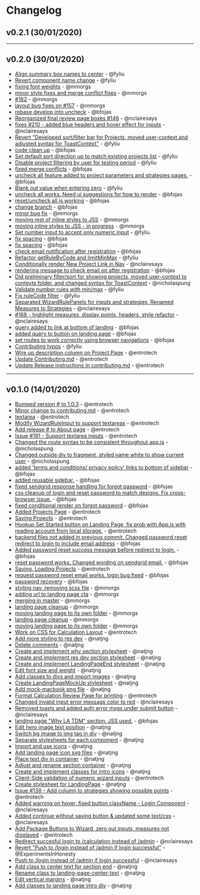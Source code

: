 # Changelog

## v0.2.1 (30/01/2020)


---

## v0.2.0 (30/01/2020)
- [Align summary box names to center](https://github.com/hackforla/tdm-calculator/commit/5d9ef5579ad35ab1f7aef266ad6266e2edb2ad38) - @fyliu
- [Revert component name change](https://github.com/hackforla/tdm-calculator/commit/71d5164b91e75353319def832222ecbf67ddd75b) - @fyliu
- [fixing font weights](https://github.com/hackforla/tdm-calculator/commit/6724d9268c4e7f8e24053a748c84fa31688195b8) - @mmorgs
- [minor style fixes and merge conflict fixes](https://github.com/hackforla/tdm-calculator/commit/16a445952a43af5c16f4d5007def28c122fdc3d0) - @mmorgs
- [#182](https://github.com/hackforla/tdm-calculator/commit/29f15673500ac811b8fc73a710dab40b8496e346) - @mmorgs
- [layout bug fixes on #157](https://github.com/hackforla/tdm-calculator/commit/4fd704bb5d4cca5c8daa7b09b8edb640b84e67a8) - @mmorgs
- [rebase develop into uncheck](https://github.com/hackforla/tdm-calculator/commit/38d6dc9a73a8dabc79653e0b3df306302faa3f7a) - @bfojas
- [Reorganized final review page boxes #146](https://github.com/hackforla/tdm-calculator/commit/9ae7a6d717f7ef6edb34b088c61620c6d8a64f11) - @nclairesays
- [fixes #210 - added blue headers and hover effect for inputs](https://github.com/hackforla/tdm-calculator/commit/6321774f88de2558ddbf7874d9b4807ba0567b93) - @nclairesays
- [Revert "Developed sort/filter bar for Projects, moved user-context and adjusted syntax for ToastContext"](https://github.com/hackforla/tdm-calculator/commit/22fb7046b754be72f92c1f31fa3329b26fb635b9) - @fyliu
- [code clean up](https://github.com/hackforla/tdm-calculator/commit/8280c098617b0cf3e5eb3ef9487cb68b3f4bbd01) - @bfojas
- [Set default sort direction up to match existing projects list](https://github.com/hackforla/tdm-calculator/commit/d2a6b09f59c2ebb1c66336fce49e291d0074d1dc) - @fyliu
- [Disable project filtering by user for testing period](https://github.com/hackforla/tdm-calculator/commit/6fa8ffaa317fff917a726ad0164b28d0230f4f39) - @fyliu
- [fixed merge conflicts](https://github.com/hackforla/tdm-calculator/commit/637b9fae8ac0950e47abdf02673f0ec85ec3d3cf) - @bfojas
- [uncheck all feature added to project parameters and strategies pages.](https://github.com/hackforla/tdm-calculator/commit/115be270c69b49a0cf70e7900c1228d0d8c56c05) - @bfojas
- [Blank out value when entering zero](https://github.com/hackforla/tdm-calculator/commit/cc743c99435914b053ccd2681578c4d62d20adc6) - @fyliu
- [uncheck all works. Need ui suggestions for how to render](https://github.com/hackforla/tdm-calculator/commit/0da618a9bcd576fb84f8aac70e603dffbc08e8ff) - @bfojas
- [reset/uncheck all is working](https://github.com/hackforla/tdm-calculator/commit/18ae6d69622849d4ca9e172a0525ddfe91a7624a) - @bfojas
- [change branch](https://github.com/hackforla/tdm-calculator/commit/7a98c78827f665497a95583b803661317388df50) - @bfojas
- [minor bug fix](https://github.com/hackforla/tdm-calculator/commit/79db9f54b6a668dd9f5b9f85dda5ad91eeb5b680) - @mmorgs
- [moving rest of inline styles to JSS](https://github.com/hackforla/tdm-calculator/commit/b5426d2327c7cefabac9deea06552b4a2f3b519e) - @mmorgs
- [moving inline styles to JSS - in progress](https://github.com/hackforla/tdm-calculator/commit/9939fa7780d14f585108b250043d216e9662649d) - @mmorgs
- [Set number input to accept only numeric input](https://github.com/hackforla/tdm-calculator/commit/51b926f2a629e6f4f6a9b1090657191ba5a925c7) - @fyliu
- [fix spacing](https://github.com/hackforla/tdm-calculator/commit/1557f1d1726d5dbc27b808326a411957d23f5874) - @bfojas
- [fix spacing](https://github.com/hackforla/tdm-calculator/commit/89bab1e53978a9c9918e5aca73a880af38de34f1) - @bfojas
- [check email notification after registration](https://github.com/hackforla/tdm-calculator/commit/25974ffeabad64d03b262e906f8d1e763f8e7c98) - @bfojas
- [Refactor getRuleByCode and limitMinMax](https://github.com/hackforla/tdm-calculator/commit/83aa980009f319ce50ee981bf1412d1b70cfd1f2) - @fyliu
- [Conditionally render New Project Link in Nav](https://github.com/hackforla/tdm-calculator/commit/f04c5f0c4cd6b52de6185324b39c20bc0dd48298) - @nclairesays
- [rendering message to check email on after registration](https://github.com/hackforla/tdm-calculator/commit/c9265b850a02b3f635daeeb3b135cf9d86a4f43e) - @bfojas
- [Did preliminary filter/sort for showing projects, moved user-context to contexts folder, and changed syntax for ToastContext](https://github.com/hackforla/tdm-calculator/commit/a56ad483712d1217df1008b4210e016dc7331e2e) - @nicholaspung
- [Validate number rules with min/max](https://github.com/hackforla/tdm-calculator/commit/a2c08cff7eecc274a75750b43ebba709b1f17916) - @fyliu
- [Fix ruleCode filter](https://github.com/hackforla/tdm-calculator/commit/000cb2a383ec3d120e34fdf83824a23c15598e7e) - @fyliu
- [Separated WizardRulePanels for inputs and strategies, Renamed Measures to Strategies](https://github.com/hackforla/tdm-calculator/commit/0d7ba872accc261dd733e6a8faf6879c27e4bb59) - @nclairesays
- [#168 - highlight measures, display points, headers, style refactor](https://github.com/hackforla/tdm-calculator/commit/c2c63974c474d95467bce95abbfb0f3af6e4ac37) - @nclairesays
- [query added to link at bottom of landing](https://github.com/hackforla/tdm-calculator/commit/7996d4499a96852f6d492d2d505b1327a2b8762f) - @bfojas
- [added query to button on landing page](https://github.com/hackforla/tdm-calculator/commit/bd6557ab705b73db96ced3352c7af57143ef1646) - @bfojas
- [set routes to work correctly using browser navigations](https://github.com/hackforla/tdm-calculator/commit/f71e40ebe47cafda6b40bca926bb3b6a90924657) - @bfojas
- [Contributing typos](https://github.com/hackforla/tdm-calculator/commit/f893f890b76af4f22e50969a2938db0c5de4d50d) - @fyliu
- [Wire up description column on Project Page](https://github.com/hackforla/tdm-calculator/commit/692c1233953a402f0ad5a47249bbad134ec08a5a) - @entrotech
- [Update Contributing.md](https://github.com/hackforla/tdm-calculator/commit/58fff358105379de947533676a9df9a83f7c4475) - @entrotech
- [Update Release instructions in contributing.md](https://github.com/hackforla/tdm-calculator/commit/1ea06b7e0f2e70bcb0b9738a250a460c408d79ac) - @entrotech

---

## v0.1.0 (14/01/2020)
- [Bumped version # to 1.0.3](https://github.com/hackforla/tdm-calculator/commit/9f8f6ef5260411edf77cdd76621b5aa690c00ae0) - @entrotech
- [Minor change to contributing.md](https://github.com/hackforla/tdm-calculator/commit/19660f6556975e21425e9f7dfb8eaec2ee1db693) - @entrotech
- [textarea](https://github.com/hackforla/tdm-calculator/commit/ffeceb6d7a3153656a98aa3dfd2e1efa2ff710d2) - @entrotech
- [Modify WizardRuleInput to support textareas](https://github.com/hackforla/tdm-calculator/commit/ac09b3fa85640405369b73363bab29f07e08b5cc) - @entrotech
- [Add release # to About page](https://github.com/hackforla/tdm-calculator/commit/9a4f216cfdc846e97689554a39019d88a07ff04a) - @entrotech
- [Issue #191 - Support textarea inputs](https://github.com/hackforla/tdm-calculator/commit/479c82def55085dcdec65a84f8703127977aff18) - @entrotech
- [Changed the route syntax to be consistent throughout app.js](https://github.com/hackforla/tdm-calculator/commit/b60cb259a4001c1e5c7d4081ed329a05fec3b30a) - @nicholaspung
- [Changed outside div to fragment, styled name white to show current user](https://github.com/hackforla/tdm-calculator/commit/19352f098460a6374d2fdaa94a7122c4a65471eb) - @nicholaspung
- [added 'terms and conditions/ privacy policy' links to bottom of sidebar](https://github.com/hackforla/tdm-calculator/commit/f7ff9d040582fd2920852eacdbd8740541e972f1) - @bfojas
- [added reusable sidebar.](https://github.com/hackforla/tdm-calculator/commit/acc6c1706829d3bd8f65743a482fae8cf53bfac1) - @bfojas
- [fixed sendgrid response handling for forgot password](https://github.com/hackforla/tdm-calculator/commit/113c6fcafa313325fc49bb81cafbe4f278033c65) - @bfojas
- [css cleanup of login and reset password to match designs. Fix cross-browser issue.](https://github.com/hackforla/tdm-calculator/commit/854cf1de8d11eba585526b207c38042ca83f84ae) - @bfojas
- [fixed conditional render on forgot password](https://github.com/hackforla/tdm-calculator/commit/b6e231774825c4ff46d187d0f9f7becaa247c538) - @bfojas
- [Added Projects Page](https://github.com/hackforla/tdm-calculator/commit/805e314678da70facbacddd07d6434848cb5717d) - @entrotech
- [Saving Projects](https://github.com/hackforla/tdm-calculator/commit/61e38c7cb92bf560b04e655f174e69f6999d9f40) - @entrotech
- [Hookup Set Started button on Landing Page, fix prob with App.js with reading account from local storage.](https://github.com/hackforla/tdm-calculator/commit/5cff22dca4ccbdaaaa002bcf5740a9e7c17ba146) - @entrotech
- [backend files not added in previous commit. Changed password reset redirect to login to include email address](https://github.com/hackforla/tdm-calculator/commit/7004dbdbbb6b1d5ea402b4e28a85aa4c95238c5e) - @bfojas
- [Added password reset success message before redirect to login.](https://github.com/hackforla/tdm-calculator/commit/41b74dc59e3718e4045318902326a1d2787b7cef) - @bfojas
- [reset password works. Changed wording on sendgrid email.](https://github.com/hackforla/tdm-calculator/commit/fdd1c3bf6e5d13cc9d10a53e7425826631eba91b) - @bfojas
- [Saving, Loading Projects](https://github.com/hackforla/tdm-calculator/commit/2d3d33b48a14db8fe39274251bb5a3d327180cde) - @entrotech
- [request password reset email works. login bug fixed](https://github.com/hackforla/tdm-calculator/commit/244277197839f19673e0b6dea47c9e4567f10abf) - @bfojas
- [password recovery](https://github.com/hackforla/tdm-calculator/commit/debd66229e1b71786f294002dfc639a6741bc7d1) - @bfojas
- [styling nav, removing scss file](https://github.com/hackforla/tdm-calculator/commit/d92c731a1f66dffa051882fc05107b4e15dddf1f) - @mmorgs
- [adding url to landing page cta](https://github.com/hackforla/tdm-calculator/commit/0487ed0b34050c0e6444f01498457c8c0bf1694a) - @mmorgs
- [merging in master](https://github.com/hackforla/tdm-calculator/commit/58ac8084dc39ffd70a9a7ad067ab645e477f0a6f) - @mmorgs
- [landing page cleanup](https://github.com/hackforla/tdm-calculator/commit/13f2a1ed9027526291221ac21ef9ccba960e0499) - @mmorgs
- [moving landing page to its own folder](https://github.com/hackforla/tdm-calculator/commit/6e142f3bb7136204c0a7c53e90f472b9aabade9d) - @mmorgs
- [landing page cleanup](https://github.com/hackforla/tdm-calculator/commit/b9b69b57645e05b8f2d1b7481e2adfd16a964d3c) - @mmorgs
- [moving landing page to its own folder](https://github.com/hackforla/tdm-calculator/commit/4f2616fd5bca432032755528f5c3ac03bf917648) - @mmorgs
- [Work on CSS for Calculation Layout](https://github.com/hackforla/tdm-calculator/commit/e45f11796760dd77c3b7625931b857a47f75e86f) - @entrotech
- [Add more styling to res dev](https://github.com/hackforla/tdm-calculator/commit/def11b175c6f7a1129272f9c7c1c5767725d47ab) - @natjng
- [Delete comments](https://github.com/hackforla/tdm-calculator/commit/6787b8b1ab22c7a515da578769d8783a6acb494e) - @natjng
- [Create and implement why section stylesheet](https://github.com/hackforla/tdm-calculator/commit/a76206d05a80bc9c637d10dc261ff6a44f085d46) - @natjng
- [Create and implement res dev section stylesheet](https://github.com/hackforla/tdm-calculator/commit/ddb75f5bcfc3c99096bba49b0ef4a55cc3951b81) - @natjng
- [Create and implement LandingPageEnd stylesheet](https://github.com/hackforla/tdm-calculator/commit/2015db948abbed703faeb65ffeeb126fb82ed811) - @natjng
- [Edit font size and weight](https://github.com/hackforla/tdm-calculator/commit/6bf352b4a73a968191c037f8450e440b10fa17c2) - @natjng
- [Add classes to divs and import images](https://github.com/hackforla/tdm-calculator/commit/682ad5dbc26a5de2cb2721fbfe5b1fceb7a8e257) - @natjng
- [Create LandingPageMockUp stylesheet](https://github.com/hackforla/tdm-calculator/commit/5a03fcf0c6b127dcd142fd8af7ef21147b24f357) - @natjng
- [Add mock-macbook png file](https://github.com/hackforla/tdm-calculator/commit/06f3a118d7601e26de721d63436c8c8a15ed7bf8) - @natjng
- [Format Calculation Review Page for printing](https://github.com/hackforla/tdm-calculator/commit/0d13c12beb677a6a5b86362992d84c9bebffb5cc) - @entrotech
- [Changed invalid input error messags color to red](https://github.com/hackforla/tdm-calculator/commit/f12506db0f03ba21a22e3dbb07bd52e19496cd0e) - @nclairesays
- [Removed toasts and added auth error msgs under submit button](https://github.com/hackforla/tdm-calculator/commit/c1a7f245e300086f74e62ff6571a0e88041c9887) - @nclairesays
- [landing page "Why LA TDM" section. JSS used.](https://github.com/hackforla/tdm-calculator/commit/bec36655068d9ad79ae454b4e3f215f6d9353eb9) - @bfojas
- [Edit hero image text position](https://github.com/hackforla/tdm-calculator/commit/e5228b91a5a1012cb471843df100f8433446b236) - @natjng
- [Switch bg image to img tag in div](https://github.com/hackforla/tdm-calculator/commit/53c67166d947d38474b11e42fd9f911349a58e23) - @natjng
- [Separate stylesheets for each component](https://github.com/hackforla/tdm-calculator/commit/974f30f92475db98b991d1b881d5a2bcbea4e3df) - @natjng
- [Import and use icons](https://github.com/hackforla/tdm-calculator/commit/e873ce21e8854302b9af1b38b0fb80a1dd53e75d) - @natjng
- [Add landing page icon svg files](https://github.com/hackforla/tdm-calculator/commit/2aa59598461773dec43ebed25341c7b2cf0e2404) - @natjng
- [Place text div in container](https://github.com/hackforla/tdm-calculator/commit/d6b470d9db0c50e27a6f1b60b3a40f5a61bf6323) - @natjng
- [Adjust and rename section container](https://github.com/hackforla/tdm-calculator/commit/db560523c991ec88db898aae5d813bea168cfb14) - @natjng
- [Create and implement classes for intro icons](https://github.com/hackforla/tdm-calculator/commit/69b8b5ae93b8009787f39317d8a6084730c53a30) - @natjng
- [Client-Side validation of numeric wizard inputs](https://github.com/hackforla/tdm-calculator/commit/e48952f4210a8978e14206e50560be72e27c8319) - @entrotech
- [Create stylesheet for LandingPage](https://github.com/hackforla/tdm-calculator/commit/b8dd05f461b3ef59205b3d4aa0558cd39f2f48c8) - @natjng
- [Issue #138 - Add column to strategies showing possible points](https://github.com/hackforla/tdm-calculator/commit/542318f972457e142eafb58d59ffde37c7faf285) - @entrotech
- [Added warning on hover, fixed button className - Login Component](https://github.com/hackforla/tdm-calculator/commit/7547f53d09983dae511606d175881e192a4b1e00) - @nclairesays
- [Added continue without saving button & updated some text/css](https://github.com/hackforla/tdm-calculator/commit/7e653329eb5ec49274d9fe691bdf8328f49b789d) - @nclairesays
- [Add Package Buttons to Wizard, zero out inputs, measures not displayed](https://github.com/hackforla/tdm-calculator/commit/cb402999b3b1445cad424a21b37787128bb4616c) - @entrotech
- [Redirect succesful login to /calculation instead of /admin](https://github.com/hackforla/tdm-calculator/commit/5e5e2aec7a5691377428e9f6b35d32165930449c) - @nclairesays
- [Revert "Push to /login instead of /admin if login successful"](https://github.com/hackforla/tdm-calculator/commit/8a5823cd6c224cb6033e554491483cf0ff13f85b) - @ExperimentsInHonesty
- [Push to /login instead of /admin if login successful](https://github.com/hackforla/tdm-calculator/commit/d9d6313bc711e8082f260b87cb6ee91823b8ed9c) - @nclairesays
- [Add class to center text for section end](https://github.com/hackforla/tdm-calculator/commit/11c66212ca32dc1d2e2f0b915bb1bdc2c9d0f0ed) - @natjng
- [Rename class to landing-page-center-text](https://github.com/hackforla/tdm-calculator/commit/1690a04d6cb9ca0198297bd4f7bbc83f6a79ee4c) - @natjng
- [Edit vertical margins](https://github.com/hackforla/tdm-calculator/commit/61a99bd258ef63f0bf46d0d6a19993f89848bd6d) - @natjng
- [Add classes to landing page intro div](https://github.com/hackforla/tdm-calculator/commit/3f4cd2fbeee076084e1860a157676c0f7c38fae8) - @natjng
